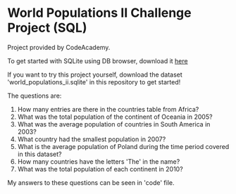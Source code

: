 # World Populations II Challenge Project (SQL)
Project provided by CodeAcademy.

To get started with SQLite using DB browser, download it [here](https://sqlitebrowser.org/dl/)

If you want to try this project yourself, download the dataset 'world_populations_ii.sqlite' in this repository to get started!

The questions are:
1. How many entries are there in the countries table from Africa?
2. What was the total population of the continent of Oceania in 2005?
3. What was the average population of countries in South America in 2003?
4. What country had the smallest population in 2007?
5. What is the average population of Poland during the time period covered in this dataset?
6. How many countries have the letters 'The' in the name?
7. What was the total population of each continent in 2010?

My answers to these questions can be seen in 'code' file. 
